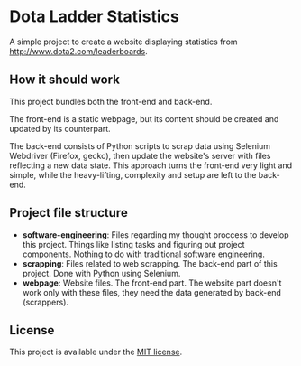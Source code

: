 Dota Ladder Statistics
======================

A simple project to create a website displaying statistics from http://www.dota2.com/leaderboards.

How it should work
----------------------
This project bundles both the front-end and back-end. 

The front-end is a static webpage, but its content should be created and updated by its counterpart.

The back-end consists of Python scripts to scrap data using Selenium Webdriver (Firefox, gecko), 
then update the website's server with files reflecting a new data state.
This approach turns the front-end very light and simple, while the heavy-lifting,
complexity and setup are left to the back-end.

Project file structure
----------------------
- **software-engineering**: Files regarding my thought proccess to develop this project. 
Things like listing tasks and figuring out project components. Nothing to do with traditional software engineering.
- **scrapping**: Files related to web scrapping. The back-end part of this project. Done with Python using Selenium.
- **webpage**: Website files. The front-end part. The website part doesn't work only with these files, they need
the data generated by back-end (scrappers).

License
---------------------
This project is available under the [MIT license](https://opensource.org/licenses/MIT).